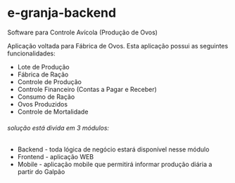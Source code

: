 # e-granja-backend
Software para Controle Avícola (Produção de Ovos)

Aplicação voltada para Fábrica de Ovos.
Esta aplicação possui as seguintes funcionalidades:

* Lote de Produção
* Fábrica de Ração
* Controle de Produção
* Controle Financeiro (Contas a Pagar e Receber)
* Consumo de Ração
* Ovos Produzidos
* Controle de Mortalidade

###### solução está divida em 3 módulos:
* Backend - toda lógica de negócio estará disponível nesse módulo
* Frontend - aplicação WEB
* Mobile - aplicação mobile que permitirá informar produção diária a partir do Galpão 
